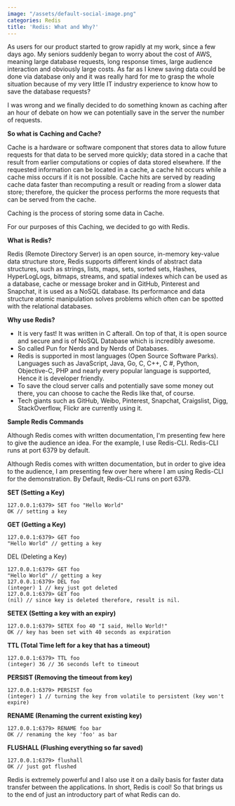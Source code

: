 ```yaml
---
image: "/assets/default-social-image.png"
categories: Redis
title: 'Redis: What and Why?'
---
```


As users for our product started to grow rapidly at my work, since a few days ago. My seniors suddenly began to worry about the cost of AWS, meaning large database requests, long response times, large audience interaction and obviously large costs. As far as I knew saving data could be done via database only and it was really hard for me to grasp the whole situation because of my very little IT industry experience to know how to save the database requests?

I was wrong and we finally decided to do something known as caching after an hour of debate on how we can potentially save in the server the number of requests.

**So what is Caching and Cache?**

Cache is a hardware or software component that stores data to allow future requests for that data to be served more quickly; data stored in a cache that result from earlier computations or copies of data stored elsewhere. If the requested information can be located in a cache, a cache hit occurs while a cache miss occurs if it is not possible. Cache hits are served by reading cache data faster than recomputing a result or reading from a slower data store; therefore, the quicker the process performs the more requests that can be served from the cache.

Caching is the process of storing some data in Cache.

For our purposes of this Caching, we decided to go with Redis.

**What is Redis?**

Redis (Remote Directory Server) is an open source, in-memory key-value data structure store, Redis supports different kinds of abstract data structures, such as strings, lists, maps, sets, sorted sets, Hashes, HyperLogLogs, bitmaps, streams, and spatial indexes which can be used as a database, cache or message broker and in GitHub, Pinterest and Snapchat, it is used as a NoSQL database. Its performance and data structure atomic manipulation solves problems which often can be spotted with the relational databases.

**Why use Redis?**

* It is very fast! It was written in C afterall. On top of that, it is open source and secure and is of NoSQL Database which is incredibly awesome.
* So called Pun for Nerds and by Nerds of Databases.
* Redis is supported in most languages (Open Source Software Parks). Languages such as JavaScript, Java, Go, C, C++, C #, Python, Objective-C, PHP and nearly every popular language is supported, Hence it is developer friendly.
* To save the cloud server calls and potentially save some money out there, you can choose to cache the Redis like that, of course.
* Tech giants such as GitHub, Weibo, Pinterest, Snapchat, Craigslist, Digg, StackOverflow, Flickr are currently using it.

**Sample Redis Commands**

Although Redis comes with written documentation, I'm presenting few here to give the audience an idea. For the example, I use Redis-CLI. Redis-CLI runs at port 6379 by default.

Although Redis comes with written documentation, but in order to give idea to the audience, I am presenting few over here where I am using Redis-CLI for the demonstration. By Default, Redis-CLI runs on port 6379.

**SET (Setting a Key)**

```
127.0.0.1:6379> SET foo "Hello World"
OK // setting a key
```

**GET (Getting a Key)**

```
127.0.0.1:6379> GET foo
"Hello World" // getting a key
```

DEL (Deleting a Key)

```
127.0.0.1:6379> GET foo
"Hello World" // getting a key
127.0.0.1:6379> DEL foo
(integer) 1 // key just got deleted
127.0.0.1:6379> GET foo
(nil) // since key is deleted therefore, result is nil.
```

**SETEX (Setting a key with an expiry)**

```
127.0.0.1:6379> SETEX foo 40 "I said, Hello World!"
OK // key has been set with 40 seconds as expiration
```

**TTL (Total Time left for a key that has a timeout)**

```
127.0.0.1:6379> TTL foo
(integer) 36 // 36 seconds left to timeout
```

**PERSIST (Removing the timeout from key)**

```
127.0.0.1:6379> PERSIST foo
(integer) 1 // turning the key from volatile to persistent (key won't expire)
```

**RENAME (Renaming the current existing key)**

```
127.0.0.1:6379> RENAME foo bar
OK // renaming the key 'foo' as bar
```

**FLUSHALL (Flushing everything so far saved)**

```
127.0.0.1:6379> flushall
OK // just got flushed
```

Redis is extremely powerful and I also use it on a daily basis for faster data transfer between the applications. In short, Redis is cool!
So that brings us to the end of just an introductory part of what Redis can do.